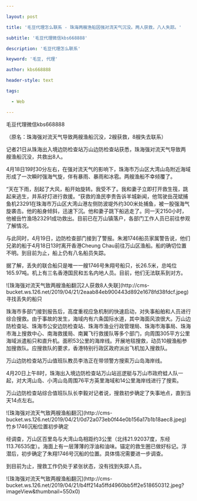 ---
layout: post
title: '毛豆代理怎么联系 - 珠海两艘渔船因强对流天气沉没。两人获救，八人失踪。'
subtitle: '毛豆代理微信kbs668888'
description: '毛豆代理怎么联系'
keyword: '毛豆, 代理'
author: kbs668888
header-style: text
tags:
  - Web
---
毛豆代理微信kbs668888

（原名：珠海强对流天气导致两艘渔船沉没，2艘获救，8艘失去联系）

记者21日从珠海出入境边防检查站万山边防检查站获悉，珠海强对流天气导致两艘渔船沉没，共救出8人。

4月18日19时30分左右，在强对流天气的影响下，珠海市万山区大湾山岛附近海域形成了一次瞬时强海气旋，伴有暴雨、暴雨和冰雹。两艘渔船不幸倾覆了。

“天在下雨，刮起了大风，船开始旋转。我受不了。我和妻子立即打开救生筏，跳起来逃生，并系好灯进行救援。“获救的渔民李贵告诉羊城新闻，他驾驶岳茂斌捕鱼机23291在珠海市万山区大湾山港左侧防波堤外约300米处捕鱼，被一股强海气旋袭击。他的船身倾斜，迅速下沉。他和妻子跳下船逃走了。同一天2150小时，他被岳竹渔场23291成功救出。目前已在万山镇落户，各部门工作人员已前往参观了解情况。

与此同时，4月19日，边防检查部门接到了警报。朱湘1746船员家属警告说，他们兄弟的船于4月18日13时离开香港Cheung
Chau前往万山区渔船。船的确切位置不明。到目前为止，船上仍有八名船员失踪。

据了解，丢失的联合船只是唯一一艘1746号朱翔号船只，长26.5米，总吨位165.97吨。机上有三名香港国民和五名内地人员。目前，他们无法联系到对方。

![珠海强对流天气致两艘渔船翻沉2人获救8人失联](http://cms-
bucket.ws.126.net/2019/04/21/2eaab84eb900443d892e1678fd38fdcf.jpeg)寻找丢失的船只

珠海市多部门接到报告后，高度重视应急机制的快速启动，对失事船舶和人员进行综合搜救。由于事故的发生，海域内有六条国际水道，其中海面风浪很大。万山边防检查站、珠海市公安边防检查站、珠海市渔业行政管理局、珠海市海事局、珠海市海上搜救中心、南海救援局、南翼飞行救援队等多个部门，向周围305平方公里海域派遣船只和直升机。面积53公里的海岸线。开展地毯搜救，动员10艘渔船参加搜救队。应搜救队的要求，香港特别行政区政府派出飞机加入搜救队。

万山边防检查站万山值班队教员李浩正在带领警方搜索万山岛海岸线。

4月20日上午8时，珠海出入境边防检查站万山站巡逻艇与万山市政府蛙人队一起，对大湾山岛、小湾山岛周围76平方英里海域和14公里海岸线进行了搜索。

万山边防检查站综合值班队队长李毅对记者说，搜救初步确定了失事地点，直到当天14点左右。

![珠海强对流天气致两艘渔船翻沉](http://cms-
bucket.ws.126.net/2019/04/21/0d72a073eb0f44e0b156a17b1b18aec8.jpeg)竹乡1746沉船位置初步确定

经调查，万山区百里岛与大湾山岛相距约3公里（北纬21.92037度，东经113.76535度）。海面上有一层薄薄的浮油和油味。锚定的救生圈已做好标记。浮潜后，初步确定了朱翔1746号沉船的位置。具体情况需要进一步调查。

到目前为止，搜救工作仍处于紧张状态，没有找到失踪人员。

![珠海强对流天气致两艘渔船翻沉](http://cms-
bucket.ws.126.net/2019/04/21/b4ff214a5ffd4960bb5ff2e518650312.jpeg?imageView&thumbnail=550x0)  

